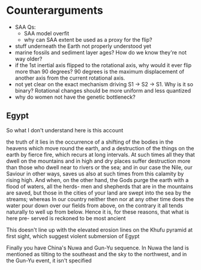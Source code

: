 # Counterarguments

- SAA Qs:
	- SAA model overfit
	- why can SAA extent be used as a proxy for the flip?
- stuff underneath the Earth not properly understood yet
- marine fossils and sediment layer ages? How do we know they're not way older?
- if the 1st inertial axis flipped to the rotational axis, why would it ever flip more than 90 degrees? 90 degrees is the maximum displacement of another axis from the current rotational axis.
- not yet clear on the exact mechanism driving S1 -> S2 -> S1. Why is it so binary? Rotational changes should be more uniform and less quantized
- why do women not have the genetic bottleneck?

## Egypt

So what I don't understand here is this account 

the truth of it lies
in the occurrence of a shifting of the bodies in the heavens
which move round the earth, and a destruction of the things
on the earth by fierce fire, which recurs at long intervals.
At such times all they that dwell on the mountains and in
high and dry places suffer destruction more than those who
dwell near to rivers or the sea; and in our case the Nile, our
Saviour in other ways, saves us also at such times from this
calamity by rising high. And when, on the other hand, the
Gods purge the earth with a flood of waters, all the herds-
men and shepherds that are in the mountains are saved, but
those in the cities of your land are swept into the sea by
the streams; whereas In our country neither then nor at any
other time does the water pour down over our fields from
above, on the contrary it all tends naturally to well up from
below. Hence it is, for these reasons, that what is here pre-
served is reckoned to be most ancient

This doesn't line up with the elevated erosion lines on the Khufu pyramid at first sight, which suggest violent submersion of Egypt

Finally you have China's Nuwa and Gun-Yu sequence. In Nuwa the land is mentioned as tilting to the southeast and the sky to the northwest, and in the Gun-Yu event, it isn't specified
